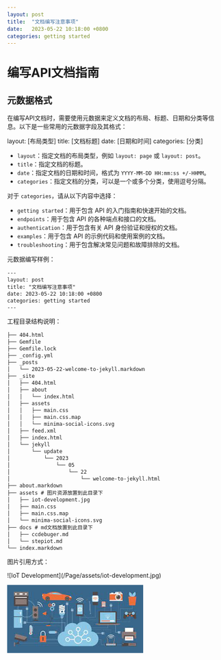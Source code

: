 ```yaml
---
layout: post
title:  "文档编写注意事项"
date:   2023-05-22 10:18:00 +0800
categories: getting started
---
```



# 编写API文档指南

## 元数据格式

在编写API文档时，需要使用元数据来定义文档的布局、标题、日期和分类等信息。以下是一些常用的元数据字段及其格式：

layout: [布局类型]
title: [文档标题]
date: [日期和时间]
categories: [分类]

- `layout`：指定文档的布局类型，例如 `layout: page` 或 `layout: post`。
- `title`：指定文档的标题。
- `date`：指定文档的日期和时间，格式为 `YYYY-MM-DD HH:mm:ss +/-HHMM`。
- `categories`：指定文档的分类，可以是一个或多个分类，使用逗号分隔。

对于 `categories`，请从以下内容中选择：

- `getting started`：用于包含 API 的入门指南和快速开始的文档。
- `endpoints`：用于包含 API 的各种端点和接口的文档。
- `authentication`：用于包含有关 API 身份验证和授权的文档。
- `examples`：用于包含 API 的示例代码和使用案例的文档。
- `troubleshooting`：用于包含解决常见问题和故障排除的文档。

元数据编写样例：
```
---
layout: post
title: "文档编写注意事项"
date: 2023-05-22 10:18:00 +0800
categories: getting started
---
```
工程目录结构说明：
```
├── 404.html
├── Gemfile
├── Gemfile.lock
├── _config.yml
├── _posts
│   └── 2023-05-22-welcome-to-jekyll.markdown
├── _site
│   ├── 404.html
│   ├── about
│   │   └── index.html
│   ├── assets
│   │   ├── main.css
│   │   ├── main.css.map
│   │   └── minima-social-icons.svg
│   ├── feed.xml
│   ├── index.html
│   └── jekyll
│       └── update
│           └── 2023
│               └── 05
│                   └── 22
│                       └── welcome-to-jekyll.html
├── about.markdown
├── assets # 图片资源放置到此目录下
│   ├── iot-development.jpg
│   ├── main.css
│   ├── main.css.map
│   └── minima-social-icons.svg
├── docs # md文档放置到此目录下
│   ├── ccdebuger.md
│   └── stepiot.md
└── index.markdown
```

图片引用方式：

\!\[IoT Development\](/Page/assets/iot-development.jpg)

![IoT Development](/assets/iot-development.jpg)